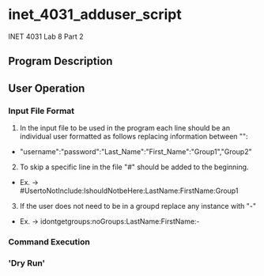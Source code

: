 # inet_4031_adduser_script
INET 4031 Lab 8 Part 2
## Program Description

## User Operation

### Input File Format
1. In the input file to be used in the program each line should be an individual user formatted as follows replacing information between "":
  - "username":"password":"Last_Name":"First_Name":"Group1","Group2"
2. To skip a specific line in the file "#" should be added to the beginning.
  - Ex. -> #UsertoNotInclude:IshouldNotbeHere:LastName:FirstName:Group1
3. If the user does not need to be in a groupd replace any instance with "-"
  - Ex. -> idontgetgroups:noGroups:LastName:FirstName:-

### Command Execution

### 'Dry Run'
